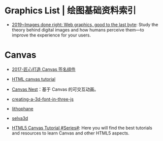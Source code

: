 # Graphics List | 绘图基础资料索引

- [2019~Images done right: Web graphics, good to the last byte](https://evilmartians.com/chronicles/images-done-right-web-graphics-good-to-the-last-byte-optimization-techniques): Study the theory behind digital images and how humans perceive them—to improve the experience for your users.

# Canvas

- [2017-匠心打造 Canvas 签名组件](http://louiszhai.github.io/2017/07/07/canvas-draw/)

- [HTML canvas tutorial](https://skilled.co/html-canvas/)

- [Canvas Nest](http://git.hust.cc/canvas-nest.js/)：基于 Canvas 的可交互动画。

- [creating-a-3d-font-in-three-js](http://blog.andrewray.me/creating-a-3d-font-in-three-js/)

- [lithophane](http://3dp.rocks/lithophane/)

- [selva3d](http://app.selva3d.com/transform)

- [HTML5 Canvas Tutorial #Series#](https://www.html5canvastutorials.com/): Here you will find the best tutorials and resources to learn Canvas and other HTML5 aspects.
